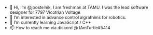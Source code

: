- 👋 Hi, I’m @jpostelnik, I am freshman at TAMU. I was the lead software designer for 7797 Vicotrian Voltage.
- 👀 I’m interested in advance control algrathims for robotics.
- 🌱 I’m currently learning JavaScript / C++
- 📫 How to reach me via discord @ IAmTurtle#5414

<!---
jpostelnik/jpostelnik is a ✨ special ✨ repository because its `README.md` (this file) appears on your GitHub profile.
You can click the Preview link to take a look at your changes.
--->
